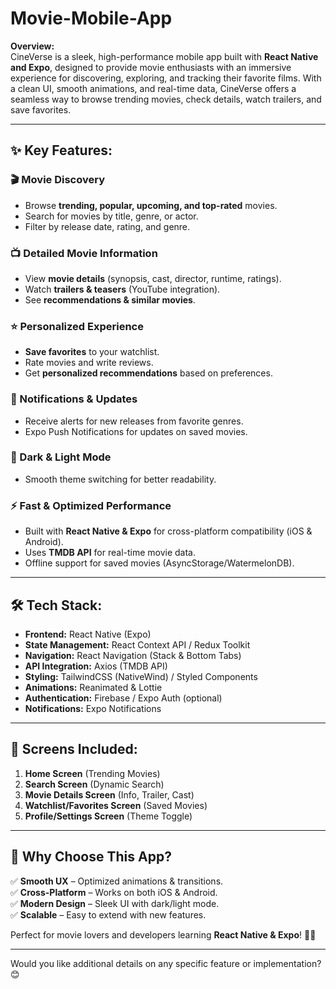 # Movie-Mobile-App

**Overview:**  
CineVerse is a sleek, high-performance mobile app built with **React Native and Expo**, designed to provide movie enthusiasts with an immersive experience for discovering, exploring, and tracking their favorite films. With a clean UI, smooth animations, and real-time data, CineVerse offers a seamless way to browse trending movies, check details, watch trailers, and save favorites.  

---

## **✨ Key Features:**  

### **🎬 Movie Discovery**  
- Browse **trending, popular, upcoming, and top-rated** movies.  
- Search for movies by title, genre, or actor.  
- Filter by release date, rating, and genre.  

### **📺 Detailed Movie Information**  
- View **movie details** (synopsis, cast, director, runtime, ratings).  
- Watch **trailers & teasers** (YouTube integration).  
- See **recommendations & similar movies**.  

### **⭐ Personalized Experience**  
- **Save favorites** to your watchlist.  
- Rate movies and write reviews.  
- Get **personalized recommendations** based on preferences.  

### **🔔 Notifications & Updates**  
- Receive alerts for new releases from favorite genres.  
- Expo Push Notifications for updates on saved movies.  

### **🌙 Dark & Light Mode**  
- Smooth theme switching for better readability.  

### **⚡ Fast & Optimized Performance**  
- Built with **React Native & Expo** for cross-platform compatibility (iOS & Android).  
- Uses **TMDB API** for real-time movie data.  
- Offline support for saved movies (AsyncStorage/WatermelonDB).  

---

## **🛠️ Tech Stack:**  
- **Frontend:** React Native (Expo)  
- **State Management:** React Context API / Redux Toolkit  
- **Navigation:** React Navigation (Stack & Bottom Tabs)  
- **API Integration:** Axios (TMDB API)  
- **Styling:** TailwindCSS (NativeWind) / Styled Components  
- **Animations:** Reanimated & Lottie  
- **Authentication:** Firebase / Expo Auth (optional)  
- **Notifications:** Expo Notifications  

---

## **📱 Screens Included:**  
1. **Home Screen** (Trending Movies)  
2. **Search Screen** (Dynamic Search)  
3. **Movie Details Screen** (Info, Trailer, Cast)  
4. **Watchlist/Favorites Screen** (Saved Movies)  
5. **Profile/Settings Screen** (Theme Toggle)  

---

## **🚀 Why Choose This App?**  
✅ **Smooth UX** – Optimized animations & transitions.  
✅ **Cross-Platform** – Works on both iOS & Android.  
✅ **Modern Design** – Sleek UI with dark/light mode.  
✅ **Scalable** – Easy to extend with new features.  

Perfect for movie lovers and developers learning **React Native & Expo**! 🎥📱  

---

Would you like additional details on any specific feature or implementation? 😊

